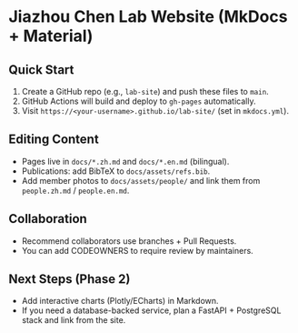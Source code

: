 # Jiazhou Chen Lab Website (MkDocs + Material)

## Quick Start
1. Create a GitHub repo (e.g., `lab-site`) and push these files to `main`.
2. GitHub Actions will build and deploy to `gh-pages` automatically.
3. Visit `https://<your-username>.github.io/lab-site/` (set in `mkdocs.yml`).

## Editing Content
- Pages live in `docs/*.zh.md` and `docs/*.en.md` (bilingual).
- Publications: add BibTeX to `docs/assets/refs.bib`.
- Add member photos to `docs/assets/people/` and link them from `people.zh.md` / `people.en.md`.

## Collaboration
- Recommend collaborators use branches + Pull Requests.
- You can add CODEOWNERS to require review by maintainers.

## Next Steps (Phase 2)
- Add interactive charts (Plotly/ECharts) in Markdown.
- If you need a database-backed service, plan a FastAPI + PostgreSQL stack and link from the site.
